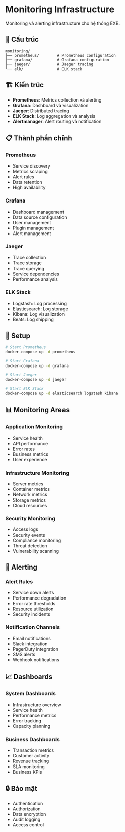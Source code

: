 # Monitoring Infrastructure

Monitoring và alerting infrastructure cho hệ thống EXB.

## 📁 Cấu trúc

```
monitoring/
├── prometheus/        # Prometheus configuration
├── grafana/           # Grafana configuration
├── jaeger/            # Jaeger tracing
└── elk/               # ELK stack
```

## 🏗️ Kiến trúc

- **Prometheus**: Metrics collection và alerting
- **Grafana**: Dashboard và visualization
- **Jaeger**: Distributed tracing
- **ELK Stack**: Log aggregation và analysis
- **Alertmanager**: Alert routing và notification

## 📋 Thành phần chính

### Prometheus
- Service discovery
- Metrics scraping
- Alert rules
- Data retention
- High availability

### Grafana
- Dashboard management
- Data source configuration
- User management
- Plugin management
- Alert management

### Jaeger
- Trace collection
- Trace storage
- Trace querying
- Service dependencies
- Performance analysis

### ELK Stack
- Logstash: Log processing
- Elasticsearch: Log storage
- Kibana: Log visualization
- Beats: Log shipping

## 🚀 Setup

```bash
# Start Prometheus
docker-compose up -d prometheus

# Start Grafana
docker-compose up -d grafana

# Start Jaeger
docker-compose up -d jaeger

# Start ELK Stack
docker-compose up -d elasticsearch logstash kibana
```

## 📊 Monitoring Areas

### Application Monitoring
- Service health
- API performance
- Error rates
- Business metrics
- User experience

### Infrastructure Monitoring
- Server metrics
- Container metrics
- Network metrics
- Storage metrics
- Cloud resources

### Security Monitoring
- Access logs
- Security events
- Compliance monitoring
- Threat detection
- Vulnerability scanning

## 🔔 Alerting

### Alert Rules
- Service down alerts
- Performance degradation
- Error rate thresholds
- Resource utilization
- Security incidents

### Notification Channels
- Email notifications
- Slack integration
- PagerDuty integration
- SMS alerts
- Webhook notifications

## 📈 Dashboards

### System Dashboards
- Infrastructure overview
- Service health
- Performance metrics
- Error tracking
- Capacity planning

### Business Dashboards
- Transaction metrics
- Customer activity
- Revenue tracking
- SLA monitoring
- Business KPIs

## 🔒 Bảo mật

- Authentication
- Authorization
- Data encryption
- Audit logging
- Access control
